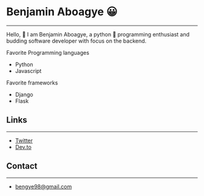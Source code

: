 # Benjamin Aboagye 😀
---
Hello, 👋 I am Benjamin Aboagye, a python 🐍  programming enthusiast and budding software developer with focus on the backend. 

Favorite Programming languages
* Python
* Javascript

Favorite frameworks
* Django
* Flask


## Links
---
* [Twitter](https://twitter.com/Kojo_ben1)
* [Dev.to](https://dev.to/kojo_ben1)

## Contact
---
* bengye98@gmail.com
